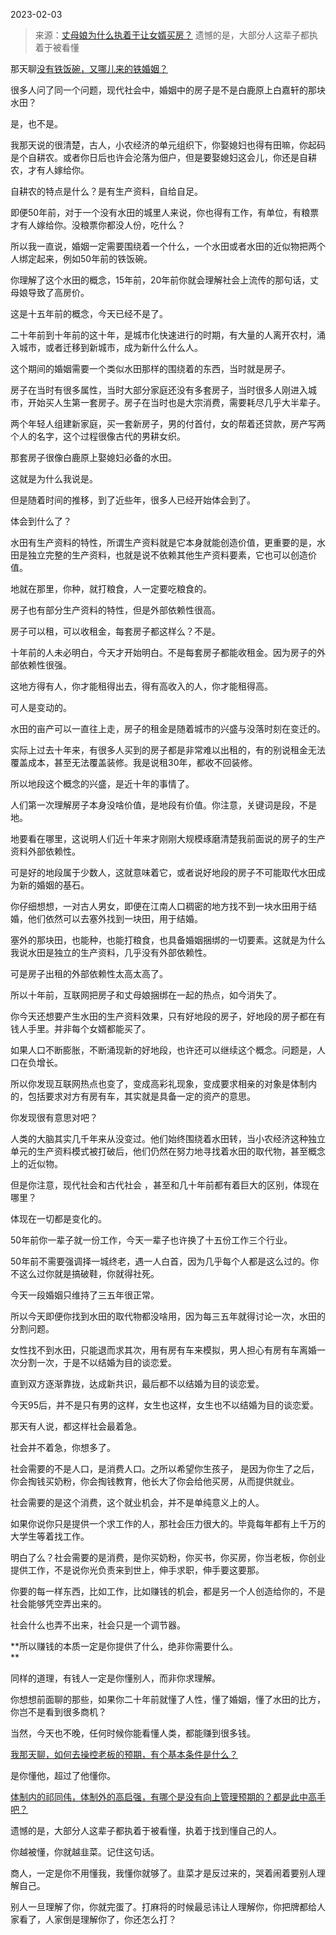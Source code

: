 2023-02-03

> 来源：[丈母娘为什么执着于让女婿买房？](http://mp.weixin.qq.com/s?__biz=MzU3NDc5Nzc0NQ==&mid=2247522360&idx=1&sn=672ab4f1b41557ddd01a4d74d78fe9c6&chksm=fd2e3ae6ca59b3f0b80ba127e4ba3460e2d74f51255e4002bf3cc036134b2fbf1b5c7577c037&scene=27#wechat_redirect)
> 遗憾的是，大部分人这辈子都执着于被看懂

那天聊[没有铁饭碗，又哪儿来的铁婚姻？](http://mp.weixin.qq.com/s?__biz=MzU0MjYwNDU2Mw==&mid=2247509481&idx=1&sn=34a382061018e68e2e516110e8641451&chksm=fb1ac995cc6d4083b9f27cc893b88b94c09d2dc294d5855071da35b9e33a41317e2d620b37c9&scene=21#wechat_redirect)  

很多人问了同一个问题，现代社会中，婚姻中的房子是不是白鹿原上白嘉轩的那块水田？

是，也不是。  

我那天说的很清楚，古人，小农经济的单元组织下，你娶媳妇也得有田嘛，你起码是个自耕农。或者你日后也许会沦落为佃户，但是要娶媳妇这会儿，你还是自耕农，才有人嫁给你。

自耕农的特点是什么？是有生产资料，自给自足。  

即便50年前，对于一个没有水田的城里人来说，你也得有工作，有单位，有粮票才有人嫁给你。没粮票你都没人份，吃什么？

所以我一直说，婚姻一定需要围绕着一个什么，一个水田或者水田的近似物把两个人绑定起来，例如50年前的铁饭碗。  

你理解了这个水田的概念，15年前，20年前你就会理解社会上流传的那句话，丈母娘导致了高房价。  

这是十五年前的概念，今天已经不是了。  

二十年前到十年前的这十年，是城市化快速进行的时期，有大量的人离开农村，涌入城市，或者迁移到新城市，成为新什么什么人。

这个期间的婚姻需要一个类似水田那样的围绕着的东西，当时就是房子。  

房子在当时有很多属性，当时大部分家庭还没有多套房子，当时很多人刚进入城市，开始买人生第一套房子。房子在当时也是大宗消费，需要耗尽几乎大半辈子。  

两个年轻人组建新家庭，买一套新房子，男的付首付，女的帮着还贷款，房产写两个人的名字，这个过程很像古代的男耕女织。  

那套房子很像白鹿原上娶媳妇必备的水田。  

这就是为什么我说是。  

但是随着时间的推移，到了近些年，很多人已经开始体会到了。  

体会到什么了？

水田有生产资料的特性，所谓生产资料就是它本身就能创造价值，更重要的是，水田是独立完整的生产资料，也就是说不依赖其他生产资料要素，它也可以创造价值。  

地就在那里，你种，就打粮食，人一定要吃粮食的。

房子也有部分生产资料的特性，但是外部依赖性很高。

房子可以租，可以收租金，每套房子都这样么？不是。  

十年前的人未必明白，今天才开始明白。不是每套房子都能收租金。因为房子的外部依赖性很强。

这地方得有人，你才能租得出去，得有高收入的人，你才能租得高。

可人是变动的。

水田的亩产可以一直往上走，房子的租金是随着城市的兴盛与没落时刻在变迁的。  

实际上过去十年来，有很多人买到的房子都是非常难以出租的，有的别说租金无法覆盖成本，甚至无法覆盖装修。我是说租30年，都收不回装修。  

所以地段这个概念的兴盛，是近十年的事情了。  

人们第一次理解房子本身没啥价值，是地段有价值。你注意，关键词是段，不是地。  

地要看在哪里，这说明人们近十年来才刚刚大规模琢磨清楚我前面说的房子的生产资料外部依赖性。  

可是好的地段属于少数人，这就意味着它，或者说好地段的房子不可能取代水田成为新的婚姻的基石。  

你仔细想想，一对古人男女，即便在江南人口稠密的地方找不到一块水田用于结婚，他们依然可以去塞外找到一块田，用于结婚。  

塞外的那块田，也能种，也能打粮食，也具备婚姻捆绑的一切要素。这就是为什么我说水田是独立的生产资料，几乎没有外部依赖性。

可是房子出租的外部依赖性太高太高了。

所以十年前，互联网把房子和丈母娘捆绑在一起的热点，如今消失了。

你今天还想要产生水田的生产资料效果，只有好地段的房子，好地段的房子都在有钱人手里。并非每个女婿都能买了。  

如果人口不断膨胀，不断涌现新的好地段，也许还可以继续这个概念。问题是，人口在负增长。  

所以你发现互联网热点也变了，变成高彩礼现象，变成要求相亲的对象是体制内的，包括要求对方有房有车，其实就是具备一定的资产的意思。  

你发现很有意思对吧？  

人类的大脑其实几千年来从没变过。他们始终围绕着水田转，当小农经济这种独立单元的生产资料模式被打破后，他们仍然在努力地寻找着水田的取代物，甚至概念上的近似物。

但是你注意，现代社会和古代社会 ，甚至和几十年前都有着巨大的区别，体现在哪里？  

体现在一切都是变化的。

50年前你一辈子就一份工作，今天一辈子也许换了十五份工作三个行业。  

50年前不需要强调择一城终老，遇一人白首，因为几乎每个人都是这么过的。你不这么过你就是搞破鞋，你就得社死。  

今天一段婚姻只维持了三五年很正常。  

所以今天即便你找到水田的取代物都没啥用，因为每三五年就得讨论一次，水田的分割问题。  

女性找不到水田，只能退而求其次，用有房有车来模拟，男人担心有房有车离婚一次分割一次，于是不以结婚为目的谈恋爱。  

直到双方逐渐靠拢，达成新共识，最后都不以结婚为目的谈恋爱。  

今天95后，并不是只有男的这样，女生也这样，女生也不以结婚为目的谈恋爱。

那天有人说，都这样社会最着急。  

社会并不着急，你想多了。

社会需要的不是人口，是消费人口。之所以希望你生孩子， 是因为你生了之后，你会掏钱买奶粉，你会掏钱教育，他长大了你会给他买房，从而提供就业。  

社会需要的是这个消费，这个就业机会，并不是单纯意义上的人。  

如果你说你只是提供一个求工作的人，那社会压力很大的。毕竟每年都有上千万的大学生等着找工作。

明白了么？社会需要的是消费，是你买奶粉，你买书，你买房，你当老板，你创业提供工作，不是说你光负责来到世上，伸手求职，伸手要这要那。  

你要的每一样东西，比如工作，比如赚钱的机会，都是另一个人创造给你的，不是社会能够凭空弄出来的。  

社会什么也弄不出来，社会只是一个调节器。  

 **所以赚钱的本质一定是你提供了什么，绝非你需要什么。  
**

同样的道理，有钱人一定是你懂别人，而非你求理解。  

你想想前面聊的那些，如果你二十年前就懂了人性，懂了婚姻，懂了水田的比方，你岂不是看到很多商机？  

当然，今天也不晚，任何时候你能看懂人类，都能赚到很多钱。

[我那天聊，如何去操控老板的预期，有个基本条件是什么？](http://mp.weixin.qq.com/s?__biz=MzU0MjYwNDU2Mw==&mid=2247509486&idx=1&sn=c1a11d1b76cd63a28b464b45ba86b88e&chksm=fb1ac992cc6d4084a736bc27f878289767545e1f819fff72abd6b6c27a0f9ef2062ae5d7bc76&scene=21#wechat_redirect)

是你懂他，超过了他懂你。

[体制内的祁同伟，体制外的高启强，有哪个是没有向上管理预期的？都是此中高手吧？](http://mp.weixin.qq.com/s?__biz=MzU0MjYwNDU2Mw==&mid=2247509486&idx=1&sn=c1a11d1b76cd63a28b464b45ba86b88e&chksm=fb1ac992cc6d4084a736bc27f878289767545e1f819fff72abd6b6c27a0f9ef2062ae5d7bc76&scene=21#wechat_redirect)  

遗憾的是，大部分人这辈子都执着于被看懂，执着于找到懂自己的人。  

你越被懂，你就越韭菜。记住这句话。  

商人，一定是你不用懂我，我懂你就够了。韭菜才是反过来的，哭着闹着要别人理解自己。

别人一旦理解了你，你就完蛋了。打麻将的时候最忌讳让人理解你，你把牌都给人家看了，人家倒是理解你了，你还怎么打？

